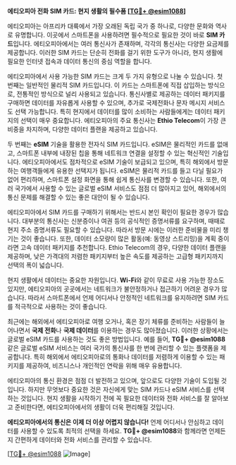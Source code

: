 **에티오피아 전화 SIM 카드: 현지 생활의 필수품 [[TG💪+ @esim1088](https://t.me/s/esim1088)]**

에티오피아는 아프리카 대륙에서 가장 오래된 독립 국가 중 하나로, 다양한 문화와 역사로 유명합니다. 이곳에서 스마트폰을 사용하려면 필수적으로 필요한 것이 바로 **SIM 카드**입니다. 에티오피아에서는 여러 통신사가 존재하며, 각각의 통신사는 다양한 요금제를 제공합니다. 이러한 SIM 카드는 단순히 전화를 걸기 위한 도구가 아니라, 현지 생활에 필요한 인터넷 접속과 데이터 통신의 중심 역할을 합니다.

에티오피아에서 사용 가능한 SIM 카드는 크게 두 가지 유형으로 나눌 수 있습니다. 첫 번째는 일반적인 물리적 SIM 카드입니다. 이 카드는 스마트폰에 직접 삽입하는 방식으로, 전통적인 방식으로 널리 사용되고 있습니다. 통신사별로 제공하는 데이터 패키지를 구매하면 데이터를 자유롭게 사용할 수 있으며, 추가로 국제전화나 문자 메시지 서비스도 선택 가능합니다. 특히 현지에서 데이터를 많이 소비하는 사람들에게는 데이터 패키지의 선택이 매우 중요합니다. 에티오피아의 주요 통신사는 **Ethio Telecom**이 가장 큰 비중을 차지하며, 다양한 데이터 플랜을 제공하고 있습니다.

두 번째는 **eSIM** 기술을 활용한 전자식 SIM 카드입니다. eSIM은 물리적인 카드를 없애고, 스마트폰 내부에 내장된 칩을 통해 네트워크 연결을 설정할 수 있는 혁신적인 기술입니다. 에티오피아에서도 점차적으로 eSIM 기술이 보급되고 있으며, 특히 해외에서 방문하는 여행객들에게 유용한 선택지가 됩니다. eSIM은 물리적 카드를 들고 다닐 필요가 없어 편리하며, 스마트폰 설정 화면을 통해 쉽게 통신사를 변경할 수 있습니다. 또한, 여러 국가에서 사용할 수 있는 글로벌 eSIM 서비스도 점점 더 많아지고 있어, 해외에서의 통신 문제를 해결할 수 있는 좋은 대안이 될 수 있습니다.

에티오피아에서 SIM 카드를 구매하기 위해서는 반드시 본인 확인이 필요한 경우가 많습니다. 대부분의 통신사는 신분증이나 여권 등의 공식적인 증명서류를 요구하며, 때때로 현지 주소 증명서류도 필요할 수 있습니다. 따라서 방문 시에는 이러한 준비물을 미리 챙기는 것이 좋습니다. 또한, 데이터 소모량이 많은 활동(예: 동영상 스트리밍)을 계획 중이라면 고속 데이터 패키지를 추천합니다. Ethio Telecom의 경우, 다양한 데이터 플랜을 제공하며, 낮은 가격대의 저렴한 패키지부터 높은 속도를 제공하는 고급형 패키지까지 선택의 폭이 넓습니다.

현지 생활에서 데이터는 중요한 자원입니다. **Wi-Fi**와 같이 무료로 사용 가능한 장소도 있지만, 에티오피아의 곳곳에서는 네트워크가 불안정하거나 접근하기 어려운 경우가 많습니다. 따라서 스마트폰에서 언제 어디서나 안정적인 네트워크를 유지하려면 SIM 카드를 적극적으로 사용하는 것이 좋습니다.

최근에는 해외에서 에티오피아로 여행 오거나, 혹은 장기 체류를 준비하는 사람들이 늘어나면서 **국제 전화**나 **국제 데이터**를 이용하는 경우도 많아졌습니다. 이러한 상황에서는 글로벌 eSIM 카드를 사용하는 것도 좋은 방법입니다. 예를 들어, **TG💪+ @esim1088** 같은 글로벌 eSIM 서비스는 여러 국가의 통신사를 한 번에 관리할 수 있는 플랫폼을 제공합니다. 특히 해외에서 에티오피아로의 통화나 데이터를 저렴하게 이용할 수 있는 패키지를 제공하여, 비즈니스나 개인적인 연락을 위해 매우 유용합니다.

에티오피아의 통신 환경은 점점 더 발전하고 있으며, 앞으로도 다양한 기술이 도입될 것입니다. 하지만 무엇보다 중요한 것은 자신에게 맞는 SIM 카드나 eSIM 서비스를 선택하는 것입니다. 현지 생활을 시작하기 전에 꼭 필요한 데이터와 전화 서비스를 잘 알아보고 준비한다면, 에티오피아에서의 생활이 더욱 편리해질 것입니다.

**에티오피아에서의 통신은 이제 더 이상 어렵지 않습니다!** 언제 어디서나 안심하고 데이터를 사용할 수 있도록 최적의 선택을 하세요. **TG💪+ @esim1088**와 함께라면 언제든지 간편하게 데이터와 전화 서비스를 관리할 수 있습니다.

[[TG💪+ @esim1088](https://t.me/s/esim1088) ![Image](https://i.postimg.cc/Y0z9fWf4/image.png)]